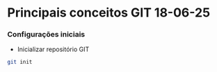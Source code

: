 # Principais conceitos GIT 18-06-25
### Configurações iniciais

- Inicializar repositório GIT 
```bash
git init 
```    